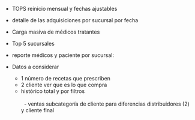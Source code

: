  - TOPS reinicio mensual y fechas ajustables

- detalle de las adquisiciones por sucursal por fecha  

- Carga masiva de médicos tratantes  

  

- Top 5 sucursales  
  
- reporte médicos y paciente por sucursal:
- Datos a considerar
	- 1 número de recetas que prescriben  
	- 2 cliente ver que es lo que compra  
	- histórico total y por filtros  
   
   - ventas subcategoría de cliente para diferencias distribuidores (2) y cliente final